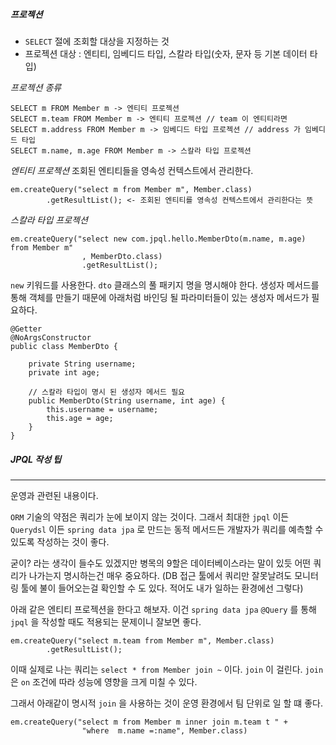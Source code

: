 
##### 프로젝션

- `SELECT` 절에 조회할 대상을 지정하는 것
- 프로젝션 대상 : 엔티티, 임베디드 타입, 스칼라 타입(숫자, 문자 등 기본 데이터 타입)


*프로젝션 종류*

```
SELECT m FROM Member m -> 엔티티 프로젝션
SELECT m.team FROM Member m -> 엔티티 프로젝션 // team 이 엔티티라면
SELECT m.address FROM Member m -> 임베디드 타입 프로젝션 // address 가 임베디드 타입
SELECT m.name, m.age FROM Member m -> 스칼라 타입 프로젝션 
```



*엔티티 프로젝션*
조회된 엔티티들을 영속성 컨텍스트에서 관리한다.

```
em.createQuery("select m from Member m", Member.class)  
        .getResultList(); <- 조회된 엔티티를 영속성 컨텍스트에서 관리한다는 뜻
```


*스칼라 타입 프로젝션*

```
em.createQuery("select new com.jpql.hello.MemberDto(m.name, m.age) from Member m"  
                , MemberDto.class)
                .getResultList();
```

`new` 키워드를 사용한다. `dto` 클래스의 풀 패키지 명을 명시해야 한다. 생성자 메서드를 통해 객체를 만들기 때문에 아래처럼 바인딩 될 파라미터들이 있는 생성자 메서드가 필요하다.

```
@Getter  
@NoArgsConstructor  
public class MemberDto {  
  
    private String username;  
    private int age;
      
    // 스칼라 타입이 명시 된 생성자 메서드 필요
    public MemberDto(String username, int age) {  
        this.username = username;  
        this.age = age;  
    }  
}
```


##### JPQL 작성 팁
---
운영과 관련된 내용이다. 


`ORM` 기술의 약점은 쿼리가 눈에 보이지 않는 것이다.  그래서 최대한 `jpql` 이든 `Querydsl` 이든 `spring data jpa` 로 만드는 동적 메서드든 개발자가 쿼리를 예측할 수 있도록 작성하는 것이 좋다.

굳이? 라는 생각이 들수도 있겠지만 병목의 9할은 데이터베이스라는 말이 있듯 어떤 쿼리가 나가는지 명시하는건 매우 중요하다. (DB 접근 툴에서 쿼리만 잘못날려도 모니터링 툴에 불이 들어오는걸 확인할 수 도 있다. 적어도 내가 일하는 환경에선 그렇다)

아래 같은 엔티티 프로젝션을 한다고 해보자. 이건 `spring data jpa`  `@Query` 를 통해 `jpql` 을 작성할 때도 적용되는 문제이니 잘보면 좋다.

```
em.createQuery("select m.team from Member m", Member.class)  
        .getResultList(); 
```

이때 실제로 나는 쿼리는 `select * from Member join ~` 이다. `join` 이 걸린다. `join` 은 `on` 조건에 따라 성능에 영향을 크게 미칠 수 있다.

그래서 아래같이 명시적 `join` 을 사용하는 것이 운영 환경에서 팀 단위로 일 할 떄 좋다.

```
em.createQuery("select m from Member m inner join m.team t " +  
                "where  m.name =:name", Member.class)
```

